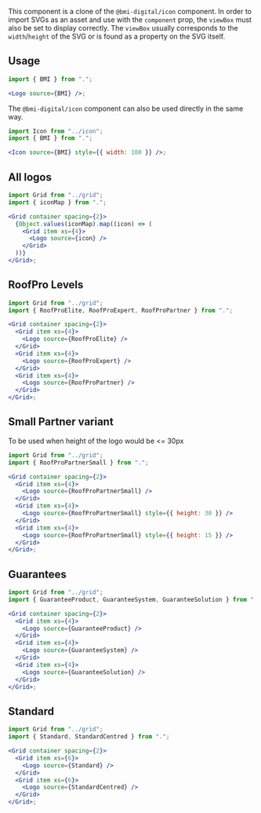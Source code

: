 This component is a clone of the `@bmi-digital/icon` component. In order to import SVGs
as an asset and use with the `component` prop, the `viewBox` must also be set to
display correctly. The `viewBox` usually corresponds to the `width`/`height` of
the SVG or is found as a property on the SVG itself.

## Usage

```jsx
import { BMI } from ".";

<Logo source={BMI} />;
```

The `@bmi-digital/icon` component can also be used directly in the same way.

```jsx
import Icon from "../icon";
import { BMI } from ".";

<Icon source={BMI} style={{ width: 100 }} />;
```

## All logos

```jsx
import Grid from "../grid";
import { iconMap } from ".";

<Grid container spacing={2}>
  {Object.values(iconMap).map((icon) => (
    <Grid item xs={4}>
      <Logo source={icon} />
    </Grid>
  ))}
</Grid>;
```

## RoofPro Levels

```jsx
import Grid from "../grid";
import { RoofProElite, RoofProExpert, RoofProPartner } from ".";

<Grid container spacing={2}>
  <Grid item xs={4}>
    <Logo source={RoofProElite} />
  </Grid>
  <Grid item xs={4}>
    <Logo source={RoofProExpert} />
  </Grid>
  <Grid item xs={4}>
    <Logo source={RoofProPartner} />
  </Grid>
</Grid>;
```

## Small Partner variant

To be used when height of the logo would be <= 30px

```jsx
import Grid from "../grid";
import { RoofProPartnerSmall } from ".";

<Grid container spacing={2}>
  <Grid item xs={4}>
    <Logo source={RoofProPartnerSmall} />
  </Grid>
  <Grid item xs={4}>
    <Logo source={RoofProPartnerSmall} style={{ height: 30 }} />
  </Grid>
  <Grid item xs={4}>
    <Logo source={RoofProPartnerSmall} style={{ height: 15 }} />
  </Grid>
</Grid>;
```

## Guarantees

```jsx
import Grid from "../grid";
import { GuaranteeProduct, GuaranteeSystem, GuaranteeSolution } from ".";

<Grid container spacing={2}>
  <Grid item xs={4}>
    <Logo source={GuaranteeProduct} />
  </Grid>
  <Grid item xs={4}>
    <Logo source={GuaranteeSystem} />
  </Grid>
  <Grid item xs={4}>
    <Logo source={GuaranteeSolution} />
  </Grid>
</Grid>;
```

## Standard

```jsx
import Grid from "../grid";
import { Standard, StandardCentred } from ".";

<Grid container spacing={2}>
  <Grid item xs={6}>
    <Logo source={Standard} />
  </Grid>
  <Grid item xs={6}>
    <Logo source={StandardCentred} />
  </Grid>
</Grid>;
```

